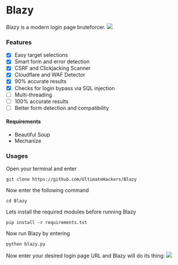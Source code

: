 # Blazy
Blazy is a modern login page bruteforcer.
<img src='https://i.imgur.com/Jhwa58j.png' />
### Features
- [x] Easy target selections
- [x] Smart form and error detection
- [x] CSRF and Clickjacking Scanner
- [x] Cloudflare and WAF Detector
- [x] 90% accurate results
- [x] Checks for login bypass via SQL injection
- [ ] Multi-threading
- [ ] 100% accurate results
- [ ] Better form detection and compatibility
#### Requirements
- Beautiful Soup
- Mechanize
### Usages
Open your terminal and enter
```
git clone https://github.com/UltimateHackers/Blazy
```
Now enter the following command
```
cd Blazy
```
Lets install the required modules before running Blazy
```
pip install -r requirements.txt
```
Now run Blazy by entering
```
python blazy.py
```
Now enter your desired login page URL and Blazy will do its thing:
<img src='https://i.imgur.com/Ye0ZMpe.png' />
